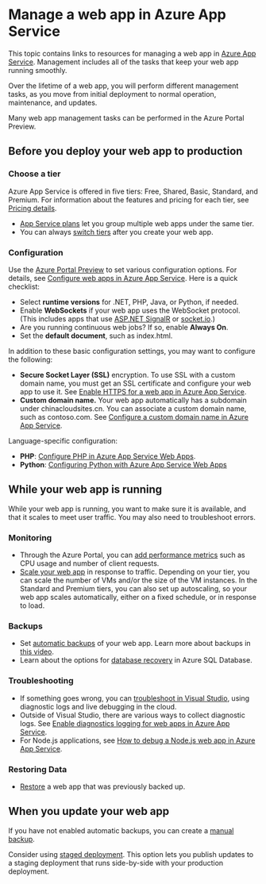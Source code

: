 <properties
    pageTitle="Manage a web app in Azure App Service"
    description="Links to resources for managing a web app in Azure App Service."
    services="app-service\web"
    documentationcenter=""
    author="erikre"
    manager="wpickett"
    editor="" />
<tags
    ms.assetid="d5e2887a-84f9-4747-a573-867635cb8b39"
    ms.service="app-service-web"
    ms.workload="web"
    ms.tgt_pltfrm="na"
    ms.devlang="na"
    ms.topic="article"
    ms.date="08/24/2016"
    wacn.date=""
    ms.author="rachelap" />

# Manage a web app in Azure App Service
This topic contains links to resources for managing a web app in [Azure App Service](/documentation/articles/app-service-changes-existing-services/). Management includes all of the tasks that keep your web app running smoothly. 

Over the lifetime of a web app, you will perform different management tasks, as you move from initial deployment to normal operation, maintenance, and updates.

Many web app management tasks can be performed in the Azure Portal Preview.

## Before you deploy your web app to production
### Choose a tier
Azure App Service is offered in five tiers: Free, Shared, Basic, Standard, and Premium. For information about the features and pricing for each tier, see [Pricing details](/pricing/details/app-service/). 

* [App Service plans](/documentation/articles/azure-web-sites-web-hosting-plans-in-depth-overview/) let you group multiple web apps under the same tier.
* You can always [switch tiers](/documentation/articles/web-sites-scale/) after you create your web app.

### Configuration
Use the [Azure Portal Preview](https://portal.azure.cn/) to set various configuration options. For details, see [Configure web apps in Azure App Service](/documentation/articles/web-sites-configure/). Here is a quick checklist:

* Select **runtime versions** for .NET, PHP, Java, or Python, if needed.
* Enable **WebSockets** if your web app uses the WebSocket protocol. (This includes apps that use [ASP.NET SignalR](http://www.asp.net/signalr) or [socket.io](/documentation/articles/web-sites-nodejs-chat-app-socketio/).)
* Are you running continuous web jobs? If so, enable **Always On**.
* Set the **default document**, such as index.html.

In addition to these basic configuration settings, you may want to configure the following:

* **Secure Socket Layer (SSL)** encryption. To use SSL with a custom domain name, you must get an SSL certificate and configure your web app to use it. See [Enable HTTPS for a web app in Azure App Service](/documentation/articles/web-sites-configure-ssl-certificate/).
* **Custom domain name.** Your web app automatically has a subdomain under chinacloudsites.cn. You can associate a custom domain name, such as contoso.com. See [Configure a custom domain name in Azure App Service](/documentation/articles/web-sites-custom-domain-name/).

Language-specific configuration:

* **PHP**: [Configure PHP in Azure App Service Web Apps](/documentation/articles/web-sites-php-configure/).
* **Python**: [Configuring Python with Azure App Service Web Apps](/documentation/articles/web-sites-python-configure/)

## While your web app is running
While your web app is running, you want to make sure it is available, and that it scales to meet user traffic. You may also need to troubleshoot errors.

### Monitoring
* Through the Azure Portal, you can [add performance metrics](/documentation/articles/web-sites-monitor/) such as CPU usage and number of client requests.
* [Scale your web app](/documentation/articles/web-sites-scale/) in response to traffic. Depending on your tier, you can scale the number of VMs and/or the size of the VM instances. In the Standard and Premium tiers, you can also set up autoscaling, so your web app scales automatically, either on a fixed schedule, or in response to load.  

### Backups
* Set [automatic backups](/documentation/articles/web-sites-backup/) of your web app. Learn more about backups in [this video](https://azure.microsoft.com/documentation/videos/azure-websites-automatic-and-easy-backup/).
* Learn about the options for [database recovery](/documentation/articles/sql-database-business-continuity/) in Azure SQL Database.

### Troubleshooting
* If something goes wrong, you can [troubleshoot in Visual Studio](/documentation/articles/web-sites-dotnet-troubleshoot-visual-studio/#remotedebug), using diagnostic logs and live debugging in the cloud. 
* Outside of Visual Studio, there are various ways to collect diagnostic logs. See [Enable diagnostics logging for web apps in Azure App Service](/documentation/articles/web-sites-enable-diagnostic-log/).
* For Node.js applications, see [How to debug a Node.js web app in Azure App Service](/documentation/articles/web-sites-nodejs-debug/).

### Restoring Data
* [Restore](/documentation/articles/web-sites-restore/) a web app that was previously backed up.

## When you update your web app
If you have not enabled automatic backups, you can create a [manual backup](/documentation/articles/web-sites-backup/).

Consider using [staged deployment](/documentation/articles/web-sites-staged-publishing/). This option lets you publish updates to a staging deployment that runs side-by-side with your production deployment. 

<!-- Anchors. -->

[Before you deploy your site to production]: #before-you-deploy-your-site-to-production
[While your website is running]: #while-your-website-is-running
[When you update your website]: #when-you-update-your-website


